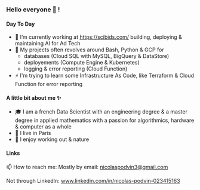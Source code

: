 ### Hello everyone 👋 ! 

#### Day To Day

- 🔭 I’m currently working at https://scibids.com/ building, deploying & maintaining AI for Ad Tech 
- 🌱 My projects often revolves around Bash, Python & GCP for
    - databases (Cloud SQL with MySQL, BigQuery & DataStore) 
    - deployements (Compute Engine & Kubernetes) 
    - logging & error reporting (Cloud Function)
- ⚡ I'm trying to learn some Infrastructure As Code, like Terraform & Cloud Function for error reporting

#### A little bit about me ✨

- 🎓 I am a french Data Scientist with an engineering degree & a master degree in applied mathematics with a passion for algorithmics, hardware & computer as a whole
- 🌆 I live in Paris 
- 🎾 I enjoy working out & nature


#### Links 
📫 How to reach me:
Mostly by email: nicolaspodvin3@gmail.com

Not through LinkedIn: www.linkedin.com/in/nicolas-podvin-023415163


<!--
**NicoShol/NicoShol** is a ✨ _special_ ✨ repository because its `README.md` (this file) appears on your GitHub profile.

Here are some ideas to get you started:

- 🔭 I’m currently working on ...
- 🌱 I’m currently learning ...
- 👯 I’m looking to collaborate on ...
- 🤔 I’m looking for help with ...
- 💬 Ask me about ...
- 📫 How to reach me: ...
- ⚡ Fun fact: ...
-->
